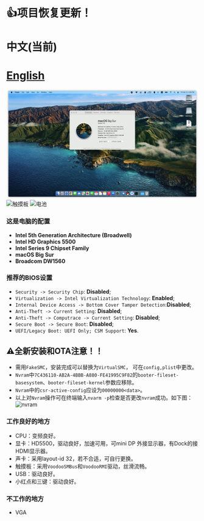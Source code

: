 # 👍项目恢复更新！
# 中文(当前)
# [English](README-E.md)

![关于本机](./Pic/ScreenShoot.jpg)
![触摸板](./Pic/trackpad.png)
![电池](./Pic/battery.png)


### 这是电脑的配置

- **Intel 5th Generation Architecture (Broadwell)**
- **Intel HD Graphics 5500**
- **Intel Series 9 Chipset Family**
- **macOS Big Sur**
- **Broadcom DW1560** 


### 推荐的**BIOS**设置
- `Security -> Security Chip`: **Disabled**;
- `Virtualization -> Intel Virtualization Technology`: **Enabled**;
- `Internal Device Access -> Bottom Cover Tamper Detection`:**Disabled**;
- `Anti-Theft -> Current Setting`: **Disabled**;
- `Anti-Theft -> Computrace -> Current Setting`: **Disabled**;
- `Secure Boot -> Secure Boot`: **Disabled**;
- `UEFI/Legacy Boot: UEFI Only;
CSM Support`: **Yes**.

## ⚠️全新安装和OTA注意！！
- 需用`FakeSMC`，安装完成可以替换为`VirtualSMC`，
可在`config,plist`中更改。
- `Nvram`中`7C436110-AB2A-4BBB-A880-FE41995C9F82`的`booter-fileset-basesystem`、`booter-fileset-kernel`参数应移除。
- `Nvram`中的`csr-active-config`应设为`00000000<data>`。
-  以上对`Nvram`操作可在终端输入`nvarm -p`检查是否更改`nvram`成功。如下图：
![nvram](/Pic/nvram.png)
### 工作良好的地方

- CPU：变频良好。
- 显卡：HD5500，驱动良好，加速可用，可mini DP 外接显示器，有Dock的接HDMI显示器。
- 声卡：采用layout-id 32，若不合适，可自行更换。
- 触摸板：采用`VoodooSMBus`和`VoodooRMI`驱动，丝滑流畅。
- USB：驱动良好。
- 小红点和三键：驱动良好。

### 不工作的地方
- VGA
